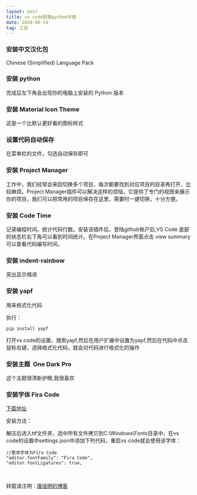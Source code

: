 ```yaml
---
layout: post
title: vs code配置python环境
date: 2020-06-19
tag: 工具
---
```




### 安装中文汉化包

Chinese (Simplified) Language Pack 

### 安装 python

完成后左下角会出现你的电脑上安装的 Python 版本

### 安装 Material Icon Theme   

这是一个比默认更好看的图标样式

### 设置代码自动保存

在菜单栏的文件，勾选自动保存即可

### 安装 Project Manager

工作中，我们经常会来回切换多个项目，每次都要找到对应项目的目录再打开，比较麻烦。Project Manager插件可以解决这样的烦恼，它提供了专门的视图来展示你的项目，我们可以把常用的项目保存在这里，需要时一键切换，十分方便。

### 安装 Code Time

记录编程时间，统计代码行数。安装该插件后，登陆github账户后,VS Code 底部的状态栏右下角可以看到时间统计。在Project Manager界面点击 view summary可以查看代码编写时间。

### 安装 indent-rainbow  

突出显示缩进

### 安装 yapf   

用来格式化代码

执行：

    pip install yapf 

打开vs code的设置，搜索yapf,然后在用户扩展中设置为yapf,然后在代码中点击鼠标右键，选择格式化代码，就会对代码进行格式化的操作

### 安装主题  One Dark Pro

这个主题很清新护眼,我很喜欢

### 安装字体 Fira Code

[下载地址](https://github.com/tonsky/FiraCode)

安装方法：

解压后进入ttf文件夹，选中所有文件拷贝到C:\Windows\Fonts目录中，在vs code的设置中settings.json中添加下列代码，重启vs code就会使用该字体：

    //更改字体为Fira Code
    "editor.fontFamily": "Fira Code",
    "editor.fontLigatures": true,
<br>

转载请注明：[康瑶明的博客](https://luckykang.github.io) 







